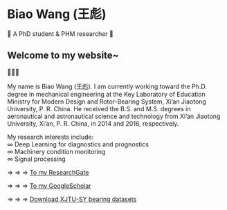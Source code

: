 # **Biao Wang (王彪)**

:star2: A PhD student & PHM researcher :star2:

## Welcome to my website~  
:clap::clap::clap:

My name is Biao Wang (王彪). I am currently working toward the Ph.D. degree in mechanical engineering at the Key Laboratory of Education Ministry for Modern Design and Rotor-Bearing System, Xi’an Jiaotong University, P. R. China. He received the B.S. and M.S. degrees in aeronautical and astronautical science and technology from Xi’an Jiaotong University, Xi’an, P. R. China, in 2014 and 2016, respectively.

My research interests include:  
&infin; Deep Learning for diagnostics and prognostics  
&infin; Machinery condition monitoring  
&infin; Signal processing  

&rArr; &rArr; &rArr; [To my ResearchGate](https://www.researchgate.net/profile/Biao_Wang39)  

&rArr; &rArr; &rArr; [To my GoogleScholar](https://scholar.google.com/citations?hl=zh-CN&user=yUQBEjAAAAAJ)  

&rArr; &rArr; &rArr; [Download XJTU-SY bearing datasets](http://biaowang.tech/xjtu-sy-bearing-datasets/)
